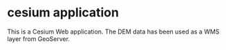 # cesium application

This is a Cesium Web application. The DEM data has been used as a WMS layer from GeoServer.
